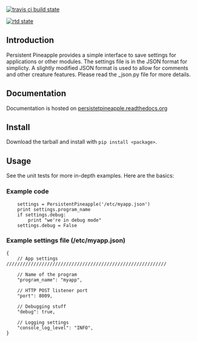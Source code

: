 [![travis ci build state](https://travis-ci.org/JasonAUnrein/Persistent-Pineapple.svg?branch=master)](https://travis-ci.org/JasonAUnrein/Persistent-Pineapple)

[![rtd state](https://readthedocs.org/projects/persistent-pineapple/badge/?version=latest)](https://readthedocs.org/projects/persistent-pineapple/?badge=latest)

## Introduction
Persistent Pineapple provides a simple interface to save settings for
applications or other modules.  The settings file is in the JSON format for
simplicty.  A slightly modified JSON format is used to allow for comments and
other creature features.  Please read the _json.py file for more details.

## Documentation
Documentation is hosted on [persistetpineapple.readthedocs.org](http://persistetpineapple.readthedocs.org/en/latest/)

## Install
Download the tarball and install with `pip install <package>`.

## Usage
See the unit tests for more in-depth examples. Here are the basics:

### Example code

```
    settings = PersistentPineapple('/etc/myapp.json')
    print settings.program_name
    if settings.debug:
        print "we're in debug mode"
    settings.debug = False
```

### Example settings file (/etc/myapp.json)

    {
        // App settings ///////////////////////////////////////////////////////////

        // Name of the program
        "program_name": "myapp",

        // HTTP POST listener port
        "port": 8009,

        // Debugging stuff
        "debug": true,

        // Logging settings
        "console_log_level": "INFO",
    }
